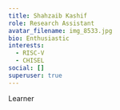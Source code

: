 ```yaml
---
title: Shahzaib Kashif
role: Research Assistant
avatar_filename: img_8533.jpg
bio: Enthusiastic
interests:
  - RISC-V
  - CHISEL
social: []
superuser: true
---
```

L﻿earner